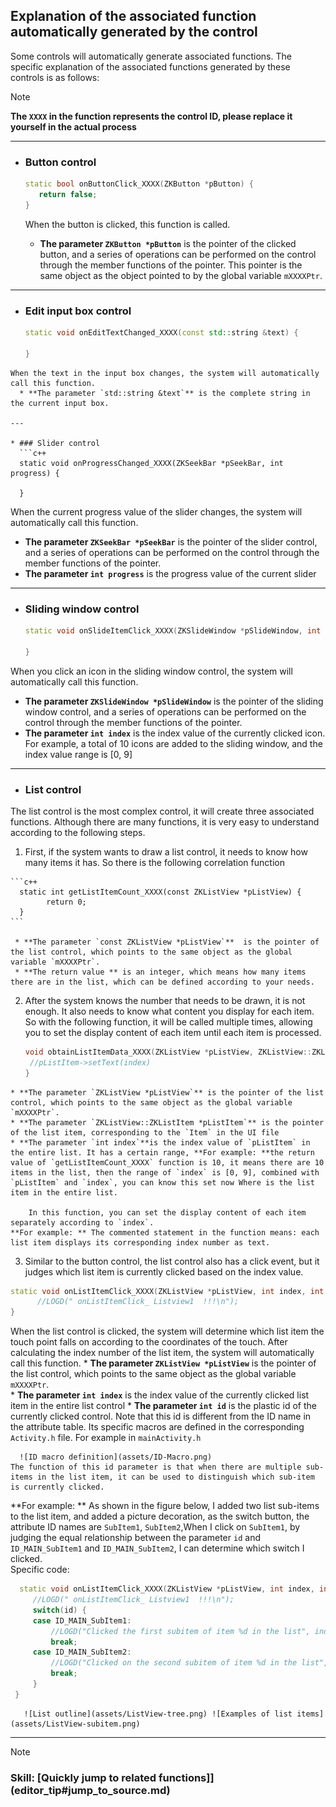 ## <span id = "relation_function">Explanation of the associated function automatically generated by the control</span>
Some controls will automatically generate associated functions. The specific explanation of the associated functions generated by these controls is as follows:  

> [!Note]
> **The `XXXX` in the function represents the control ID, please replace it yourself in the actual process**

---
* ### Button control  
   ```c++
   static bool onButtonClick_XXXX(ZKButton *pButton) {
      return false;
   }
   ```
   When the button is clicked, this function is called.
   
     * **The parameter `ZKButton *pButton`** is the pointer of the clicked button, and a series of operations can be performed on the control through the member functions of the pointer. This pointer is the same object as the object pointed to by the global variable `mXXXXPtr`.

---

* ### Edit input box control
  ```c++
  static void onEditTextChanged_XXXX(const std::string &text) {
    
  }
```
When the text in the input box changes, the system will automatically call this function.  
  * **The parameter `std::string &text`** is the complete string in the current input box.
  
---

* ### Slider control
  ```c++
  static void onProgressChanged_XXXX(ZKSeekBar *pSeekBar, int progress) {
  
  }
```
When the current progress value of the slider changes, the system will automatically call this function.  
  * **The parameter `ZKSeekBar *pSeekBar`**  is the pointer of the slider control, and a series of operations can be performed on the control through the member functions of the pointer.  
  * **The parameter `int progress`** is the progress value of the current slider

---

* ### <span id = "slidewindow"> Sliding window control</span>
  ```c++
  static void onSlideItemClick_XXXX(ZKSlideWindow *pSlideWindow, int index) {
    
  }
  ```
When you click an icon in the sliding window control, the system will automatically call this function.  
  * **The parameter `ZKSlideWindow *pSlideWindow`**  is the pointer of the sliding window control, and a series of operations can be performed on the control through the member functions of the pointer.  
  * **The parameter `int index`** is the index value of the currently clicked icon. For example, a total of 10 icons are added to the sliding window, and the index value range is [0, 9]

---

* ### <span id = "list">List control</span>
The list control is the most complex control, it will create three associated functions. Although there are many functions, it is very easy to understand according to the following steps.      
  1. First, if the system wants to draw a list control, it needs to know how many items it has. So there is the following correlation function

    ```c++
      static int getListItemCount_XXXX(const ZKListView *pListView) {
            return 0;
      }
    ```  

     * **The parameter `const ZKListView *pListView`**  is the pointer of the list control, which points to the same object as the global variable `mXXXXPtr`.  
     * **The return value ** is an integer, which means how many items there are in the list, which can be defined according to your needs.

  2. After the system knows the number that needs to be drawn, it is not enough. It also needs to know what content you display for each item. So with the following function, it will be called multiple times, allowing you to set the display content of each item until each item is processed.
     ```c++
     void obtainListItemData_XXXX(ZKListView *pListView, ZKListView::ZKListItem *pListItem, int index) {
      //pListItem->setText(index)
     }
     ```
    * **The parameter `ZKListView *pListView`** is the pointer of the list control, which points to the same object as the global variable `mXXXXPtr`.    
    * **The parameter `ZKListView::ZKListItem *pListItem`** is the pointer of the list item, corresponding to the `Item` in the UI file  
    * **The parameter `int index`**is the index value of `pListItem` in the entire list. It has a certain range, **For example: **the return value of `getListItemCount_XXXX` function is 10, it means there are 10 items in the list, then the range of `index` is [0, 9], combined with `pListItem` and `index`, you can know this set now Where is the list item in the entire list.    
    
        In this function, you can set the display content of each item separately according to `index`.  
    **For example: ** The commented statement in the function means: each list item displays its corresponding index number as text.
        
  3. Similar to the button control, the list control also has a click event, but it judges which list item is currently clicked based on the index value.
  ```c++
  static void onListItemClick_XXXX(ZKListView *pListView, int index, int id) {
        //LOGD(" onListItemClick_ Listview1  !!!\n");
}
  ```
  When the list control is clicked, the system will determine which list item the touch point falls on according to the coordinates of the touch. After calculating the index number of the list item, the system will automatically call this function.
    * **The parameter `ZKListView *pListView`** is the pointer of the list control, which points to the same object as the global variable `mXXXXPtr`.    
    * **The parameter `int index`**  is the index value of the currently clicked list item in the entire list control
    * **The parameter `int id`**  is the plastic id of the currently clicked control. Note that this id is different from the ID name in the attribute table. Its specific macros are defined in the corresponding `Activity.h` file. For example in `mainActivity.h`   
     
      ![ID macro definition](assets/ID-Macro.png)  
    The function of this id parameter is that when there are multiple sub-items in the list item, it can be used to distinguish which sub-item is currently clicked.  
   **For example: **  As shown in the figure below, I added two list sub-items to the list item, and added a picture decoration, as the switch button, the attribute ID names are `SubItem1`, `SubItem2`,When I click on `SubItem1`, by judging the equal relationship between the parameter `id` and `ID_MAIN_SubItem1` and `ID_MAIN_SubItem2`, I can determine which switch I clicked.   
  Specific code:
   ```c++
     static void onListItemClick_XXXX(ZKListView *pListView, int index, int id) {
        //LOGD(" onListItemClick_ Listview1  !!!\n");
        switch(id) {
        case ID_MAIN_SubItem1:
            //LOGD("Clicked the first subitem of item %d in the list", index);
            break;
        case ID_MAIN_SubItem2:
            //LOGD("Clicked on the second subitem of item %d in the list", index);
            break;
        }
    }
   ```
     
       ![List outline](assets/ListView-tree.png) ![Examples of list items](assets/ListView-subitem.png)  
       
---

>[!Note]
> ### Skill: [Quickly jump to related functions]](editor_tip#jump_to_source.md)

